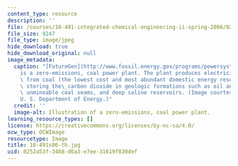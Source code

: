 ```yaml
---
content_type: resource
description: ''
file: /courses/10-491-integrated-chemical-engineering-ii-spring-2006/0252a53f3488d6a3e7ee31619f830def_10-491s06-th.jpg
file_size: 9247
file_type: image/jpeg
hide_download: true
hide_download_original: null
image_metadata:
  caption: "[FutureGen](http://www.fossil.energy.gov/programs/powersystems/futuregen/index.html#FutureGen)\_\
    is a zero-emissions, coal power plant. The plant produces electricity and hydrogen\
    \ from coal (the lowest cost and most abundant domestic energy resource), while\
    \ storing the\_carbon dioxide in geologic formations such as oil and gas reservoirs,\
    \ unmineable coal seams, and deep saline reservoirs. (Image courtesy of the\_\
    U. S. Department of Energy.)"
  credit: ''
  image-alt: Illustration of a zero-emissions, coal power plant.
learning_resource_types: []
license: https://creativecommons.org/licenses/by-nc-sa/4.0/
ocw_type: OCWImage
resourcetype: Image
title: 10-491s06-th.jpg
uid: 0252a53f-3488-d6a3-e7ee-31619f830def
---
```

